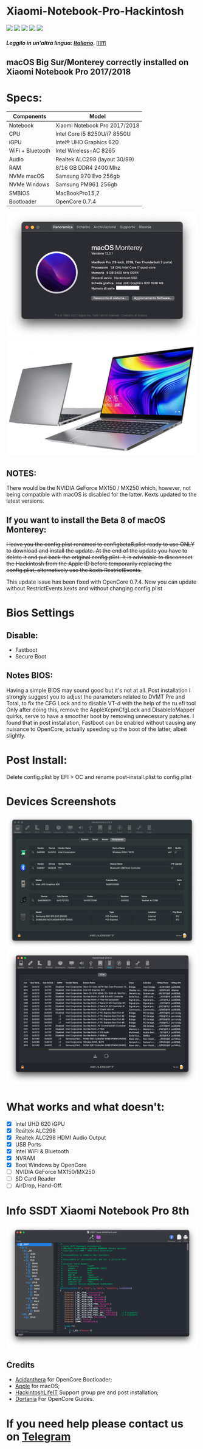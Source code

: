 # Xiaomi-Notebook-Pro-Hackintosh
[![](https://img.shields.io/badge/Gitter%20HL%20Community-Chat-informational?style=flat&logo=gitter&logoColor=white&color=ed1965)](https://gitter.im/Hackintosh-Life-IT/community)
[![](https://img.shields.io/badge/Repository-SASATech-informational?style=flat&logo=apple&logoColor=white&color=9debeb)](https://github.com/SASA-Tech?tab=repositories)
[![](https://img.shields.io/badge/Telegram-HackintoshLifeIT-informational?style=flat&logo=telegram&logoColor=white&color=5fb659)](https://t.me/HackintoshLife_it)
[![](https://img.shields.io/badge/Facebook-HackintoshLifeIT-informational?style=flat&logo=facebook&logoColor=white&color=3a4dc9)](https://www.facebook.com/hackintoshlife/)
[![](https://img.shields.io/badge/Instagram-HackintoshLifeIT-informational?style=flat&logo=instagram&logoColor=white&color=8a178a)](https://www.instagram.com/hackintoshlife.it_official/)
#### *Leggilo in un'altra lingua: [Italiano](README.md).* :it:

## macOS Big Sur/Monterey correctly installed on Xiaomi Notebook Pro 2017/2018

# Specs:

| Components       | Model                                |
| ---------------- | ------------------------------------ |
| Notebook         | Xiaomi Notebook Pro 2017/2018        | 
| CPU              | Intel Core i5 8250U/i7 8550U         | 
| iGPU             | Intel® UHD Graphics 620              |
| WiFi + Bluetooth | Intel Wireless-AC 8265               |
| Audio            | Realtek ALC298 (layout 30/99)        |
| RAM              | 8/16 GB DDR4 2400 Mhz                |
| NVMe macOS       | Samsung 970 Evo 256gb                |
| NVMe Windows     | Samsung PM961 256gb                  |
| SMBIOS           | MacBookPro15,2                       |
| Bootloader       | OpenCore 0.7.4                       |

![infodp1](./Screenshot/AboutThisMac.png)
![infodp2](./Screenshot/PC.png)

## NOTES:
There would be the NVIDIA GeForce MX150 / MX250 which, however, not being compatible with macOS is disabled for the latter.
Kexts updated to the latest versions.

## If you want to install the Beta 8 of macOS Monterey:
~~I leave you the config.plist renamed to configbeta8.plist ready to use ONLY to download and install the update.
At the end of the update you have to delete it and put back the original config.plist.
It is advisable to disconnect the Hackintosh from the Apple ID before temporarily replacing the config.plist, alternatively use the kexts RestrictEvents.~~

This update issue has been fixed with OpenCore 0.7.4.
Now you can update without RestrictEvents.kexts and without changing config.plist

# Bios Settings

## Disable:

- Fastboot
- Secure Boot

## Notes BIOS:
Having a simple BIOS may sound good but it's not at all.
Post installation I strongly suggest you to adjust the parameters related to DVMT Pre and Total, to fix the CFG Lock and to disable VT-d with the help of the ru.efi tool
Only after doing this, remove the AppleXcpmCfgLock and DisableIoMapper quirks, serve to have a smoother boot by removing unnecessary patches.
I found that in post installation, Fastboot can be enabled without causing any nuisance to OpenCore, actually speeding up the boot of the latter, albeit slightly.

# Post Install:

Delete config.plist by EFI > OC and rename post-install.plist to config.plist
  
# Devices Screenshots
![infodp1](./Screenshot/Peripherials.png)
![infodp2](./Screenshot/PCIe.png)

# What works and what doesn't:
- [x] Intel UHD 620 iGPU
- [x] Realtek ALC298
- [x] Realtek ALC298 HDMI Audio Output
- [x] USB Ports
- [x] Intel WiFi & Bluetooth
- [x] NVRAM
- [x] Boot Windows by OpenCore
- [ ] NVIDIA GeForce MX150/MX250
- [ ] SD Card Reader
- [ ] AirDrop, Hand-Off.

# Info SSDT Xiaomi Notebook Pro 8th

![SSDT](./Screenshot/SSDT.png)

## Credits

- [Acidanthera](https://github.com/acidanthera) for OpenCore Bootloader;
- [Apple](https://apple.com) for macOS;
- [HackintoshLifeIT](https://github.com/Hackintoshlifeit) Support group pre and post installation;
- [Dortania](https://github.com/dortania) For OpenCore Guides.

# If you need help please contact us on [Telegram](https://t.me/HackintoshLife_it)
